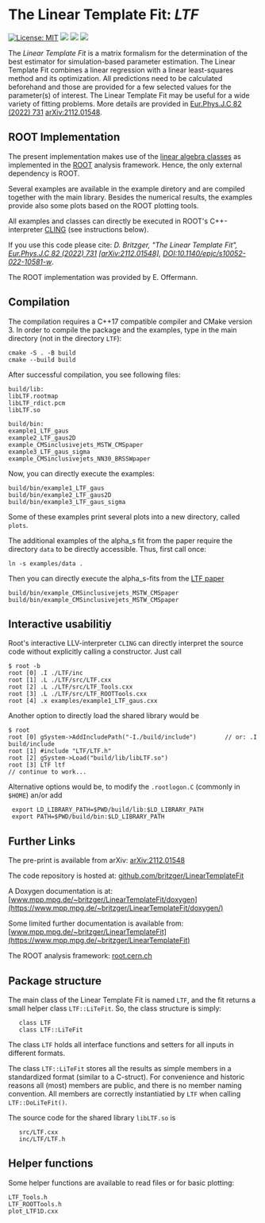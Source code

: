 # The Linear Template Fit: *LTF*  

[![License: MIT](https://img.shields.io/badge/License-MIT-yellow.svg)](https://opensource.org/licenses/MIT)
[![](https://img.shields.io/badge/version-stable-green.svg)]()
[![](https://img.shields.io/badge/docs-doxygen-blue.svg)](https://www.mpp.mpg.de/~britzger/LinearTemplateFit/doxygen/) 
[![](https://img.shields.io/badge/docs-home-blue.svg)](https://www.mpp.mpg.de/~britzger/LinearTemplateFit/) 

The *Linear Template Fit* is a matrix formalism for the determination of the best estimator for simulation-based parameter estimation.
The Linear Template Fit combines a linear regression with a linear least-squares method and its optimization. All
predictions need to be calculated beforehand and those are provided for a few selected values for the parameter(s) of interest.
The Linear Template Fit may be useful for a wide variety of fitting problems. More details are provided in [Eur.Phys.J.C 82 (2022) 731](https://doi.org/10.1140/epjc/s10052-022-10581-w) [arXiv:2112.01548](https://arxiv.org/abs/2112.01548).


## ROOT Implementation
The present implementation makes use of the [linear algebra classes](https://root.cern.ch/root/htmldoc/guides/users-guide/LinearAlgebra.html) as implemented in the [ROOT](root.cern.ch) analysis framework.
Hence, the only external dependency is ROOT.

Several examples are available in the example diretory and are compiled together with the main library.
Besides the numerical results, the examples provide also some plots based on the ROOT plotting tools.

All examples and classes can directly be executed in ROOT's C++-interpreter [CLING](https://root.cern/cling) (see instructions below).

If you use this code please cite: *D. Britzger, "The Linear Template Fit", [Eur.Phys.J.C 82 (2022) 731](https://doi.org/10.1140/epjc/s10052-022-10581-w) [[arXiv:2112.01548]](https://arxiv.org/abs/2112.01548), [DOI:10.1140/epjc/s10052-022-10581-w](https://doi.org/10.1140/epjc/s10052-022-10581-w)*.

The ROOT implementation was provided by E. Offermann.


## Compilation
The compilation requires a C++17 compatible compiler and CMake version 3.
In order to compile the package and the examples, type in the main directory (not in the directory `LTF`):
```
cmake -S . -B build
cmake --build build
```

After successful compilation, you see following files:
```
build/lib:
libLTF.rootmap
libLTF_rdict.pcm
libLTF.so

build/bin:
example1_LTF_gaus
example2_LTF_gaus2D
example_CMSinclusivejets_MSTW_CMSpaper
example3_LTF_gaus_sigma
example_CMSinclusivejets_NN30_BRSSWpaper
```


Now, you can directly execute the examples:
```
build/bin/example1_LTF_gaus
build/bin/example2_LTF_gaus2D
build/bin/example3_LTF_gaus_sigma

```
Some of these examples print several plots into a new directory, called `plots`.


The additional examples of the alpha_s fit from the paper require the directory `data` to be directly accessible.
Thus, first call once:
```
ln -s examples/data .
```
Then you can directly execute the alpha_s-fits from the [LTF paper](https://doi.org/10.1140/epjc/s10052-022-10581-w)
```        
build/bin/example_CMSinclusivejets_MSTW_CMSpaper
build/bin/example_CMSinclusivejets_MSTW_CMSpaper
```

## Interactive usabilitiy
Root's interactive LLV-interpreter `CLING` can directly interpret the source code without explicitly calling a constructor.
Just call
```
$ root -b
root [0] .I ./LTF/inc
root [1] .L ./LTF/src/LTF.cxx 
root [2] .L ./LTF/src/LTF_Tools.cxx 
root [3] .L ./LTF/src/LTF_ROOTTools.cxx
root [4] .x examples/example1_LTF_gaus.cxx
```

Another option to directly load the shared library would be
```
$ root 
root [0] gSystem->AddIncludePath("-I./build/include")        // or: .I build/include
root [1] #include "LTF/LTF.h"
root [2] gSystem->Load("build/lib/libLTF.so")
root [3] LTF ltf
// continue to work...
```

Alternative options would be, to modify the `.rootlogon.C` (commonly in `$HOME`) an/or add
```
 export LD_LIBRARY_PATH=$PWD/build/lib:$LD_LIBRARY_PATH
 export PATH=$PWD/build/bin:$LD_LIBRARY_PATH
```


## Further Links
The pre-print is available from arXiv: [arXiv:2112.01548](https://arxiv.org/abs/2112.01548)

The code repository is hosted at: [github.com/britzger/LinearTemplateFit](https://github.com/britzger/LinearTemplateFit/)

A Doxygen documentation is at: [www.mpp.mpg.de/~britzger/LinearTemplateFit/doxygen](https://www.mpp.mpg.de/~britzger/LinearTemplateFit/doxygen/)

Some limited further documentation is available from: [www.mpp.mpg.de/~britzger/LinearTemplateFit](https://www.mpp.mpg.de/~britzger/LinearTemplateFit)

The ROOT analysis framework: [root.cern.ch](root.cern.ch)


## Package structure
The main class of the Linear Template Fit is named `LTF`, and the fit returns a small helper class `LTF::LiTeFit`.
So, the class structure is simply:
```
   class LTF
   class LTF::LiTeFit
```

The class `LTF` holds all interface functions and setters for all inputs in different formats.

The class `LTF::LiTeFit` stores all the results as simple members in a standardized format (similar to a C-struct). 
For convenience and historic reasons all (most) members are public, and there is no member naming convention.
All members are correctly instantiatied by `LTF` when calling `LTF::DoLiTeFit()`.

The source code for the shared library `libLTF.so` is 
```
   src/LTF.cxx
   inc/LTF/LTF.h
```


## Helper functions
Some helper functions are available to read files or for basic plotting:
```
LTF_Tools.h
LTF_ROOTTools.h
plot_LTF1D.cxx
```


